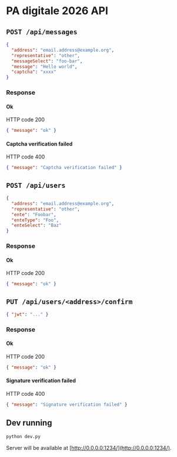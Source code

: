 # PA digitale 2026 API

## `POST /api/messages`

```json
{
  "address": "email.address@example.org",
  "representative": "other",
  "messageSelect": "foo-bar",
  "message": "Hello world",
  "captcha": "xxxx"
}
```
### Response

#### Ok

HTTP code 200

```json
{ "message": "ok" }
```
#### Captcha verification failed

HTTP code 400

```json
{ "message": "Captcha verification failed" }
```
## `POST /api/users`

```json
{
  "address": "email.address@example.org",
  "representative": "other",
  "ente": "Foobar",
  "enteType": "Foo",
  "enteSelect": "Baz"
}
```

### Response

#### Ok

HTTP code 200

```json
{ "message": "ok" }
```


## `PUT /api/users/<address>/confirm`

```json
{ "jwt": "..." }
```

### Response

#### Ok

HTTP code 200

```json
{ "message": "ok" }
```

#### Signature verification failed

HTTP code 400

```json
{ "message": "Signature verification failed" }
```

## Dev running

```sh
python dev.py
```

Server will be available at [http://0.0.0.0:1234/](http://0.0.0.0:1234/).
